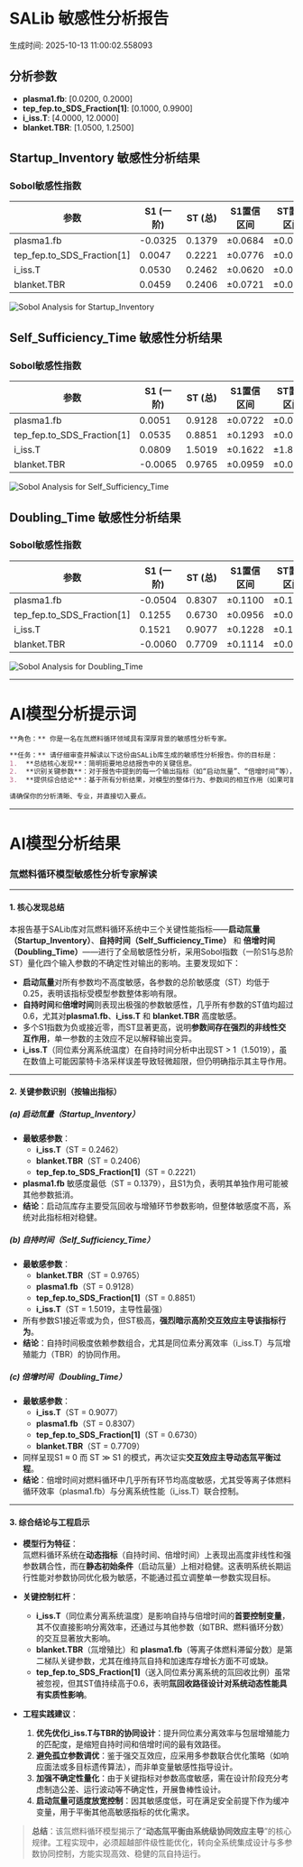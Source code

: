 # SALib 敏感性分析报告

生成时间: 2025-10-13 11:00:02.558093

## 分析参数

- **plasma1.fb**: [0.0200, 0.2000]
- **tep_fep.to_SDS_Fraction[1]**: [0.1000, 0.9900]
- **i_iss.T**: [4.0000, 12.0000]
- **blanket.TBR**: [1.0500, 1.2500]

## Startup_Inventory 敏感性分析结果

### Sobol敏感性指数

| 参数 | S1 (一阶) | ST (总) | S1置信区间 | ST置信区间 |
|------|----------|---------|------------|------------|
| plasma1.fb | -0.0325 | 0.1379 | ±0.0684 | ±0.0370 |
| tep_fep.to_SDS_Fraction[1] | 0.0047 | 0.2221 | ±0.0776 | ±0.0560 |
| i_iss.T | 0.0530 | 0.2462 | ±0.0620 | ±0.0519 |
| blanket.TBR | 0.0459 | 0.2406 | ±0.0721 | ±0.0553 |

![Sobol Analysis for Startup_Inventory](sobol_sensitivity_indices_Startup_Inventory.png)

## Self_Sufficiency_Time 敏感性分析结果

### Sobol敏感性指数

| 参数 | S1 (一阶) | ST (总) | S1置信区间 | ST置信区间 |
|------|----------|---------|------------|------------|
| plasma1.fb | 0.0051 | 0.9128 | ±0.0722 | ±0.0739 |
| tep_fep.to_SDS_Fraction[1] | 0.0535 | 0.8851 | ±0.1293 | ±0.0827 |
| i_iss.T | 0.0809 | 1.5019 | ±0.1622 | ±1.8051 |
| blanket.TBR | -0.0065 | 0.9765 | ±0.0959 | ±0.0900 |

![Sobol Analysis for Self_Sufficiency_Time](sobol_sensitivity_indices_Self_Sufficiency_Time.png)

## Doubling_Time 敏感性分析结果

### Sobol敏感性指数

| 参数 | S1 (一阶) | ST (总) | S1置信区间 | ST置信区间 |
|------|----------|---------|------------|------------|
| plasma1.fb | -0.0504 | 0.8307 | ±0.1100 | ±0.1149 |
| tep_fep.to_SDS_Fraction[1] | 0.1255 | 0.6730 | ±0.0956 | ±0.0893 |
| i_iss.T | 0.1521 | 0.9077 | ±0.1228 | ±0.1001 |
| blanket.TBR | -0.0060 | 0.7709 | ±0.1114 | ±0.0894 |

![Sobol Analysis for Doubling_Time](sobol_sensitivity_indices_Doubling_Time.png)



---

# AI模型分析提示词

```markdown
**角色：** 你是一名在氚燃料循环领域具有深厚背景的敏感性分析专家。

**任务：** 请仔细审查并解读以下这份由SALib库生成的敏感性分析报告。你的目标是：
1.  **总结核心发现**：简明扼要地总结报告中的关键信息。
2.  **识别关键参数**：对于报告中提到的每一个输出指标（如“启动氚量”、“倍增时间”等），明确指出哪些输入参数对它的影响最大（即最敏感）。
3.  **提供综合结论**：基于所有分析结果，对模型的整体行为、参数间的相互作用（如果可能）以及这些发现对工程实践的潜在启示，给出一个综合性的结论。

请确保你的分析清晰、专业，并直接切入要点。

```



---

# AI模型分析结果

### 氚燃料循环模型敏感性分析专家解读

---

#### **1. 核心发现总结**

本报告基于SALib库对氚燃料循环系统中三个关键性能指标——**启动氚量（Startup_Inventory）**、**自持时间（Self_Sufficiency_Time）** 和 **倍增时间（Doubling_Time）**——进行了全局敏感性分析，采用Sobol指数（一阶S1与总阶ST）量化四个输入参数的不确定性对输出的影响。主要发现如下：

- **启动氚量**对所有参数均不高度敏感，各参数的总阶敏感度（ST）均低于0.25，表明该指标受模型参数整体影响有限。
- **自持时间**和**倍增时间**则表现出极强的参数敏感性，几乎所有参数的ST值均超过0.6，尤其对**plasma1.fb**、**i_iss.T** 和 **blanket.TBR** 高度敏感。
- 多个S1指数为负或接近零，而ST显著更高，说明**参数间存在强烈的非线性交互作用**，单一参数的主效应不足以解释输出变异。
- **i_iss.T**（同位素分离系统温度）在自持时间分析中出现ST > 1（1.5019），虽在数值上可能因蒙特卡洛采样误差导致轻微超限，但仍明确指示其主导作用。

---

#### **2. 关键参数识别（按输出指标）**

##### **(a) 启动氚量（Startup_Inventory）**
- **最敏感参数**：  
  - **i_iss.T**（ST = 0.2462）  
  - **blanket.TBR**（ST = 0.2406）  
  - **tep_fep.to_SDS_Fraction[1]**（ST = 0.2221）  
- **plasma1.fb** 敏感度最低（ST = 0.1379），且S1为负，表明其单独作用可能被其他参数抵消。
- **结论**：启动氚库存主要受氚回收与增殖环节参数影响，但整体敏感度不高，系统对此指标相对稳健。

##### **(b) 自持时间（Self_Sufficiency_Time）**
- **最敏感参数**：  
  - **blanket.TBR**（ST = 0.9765）  
  - **plasma1.fb**（ST = 0.9128）  
  - **tep_fep.to_SDS_Fraction[1]**（ST = 0.8851）  
  - **i_iss.T**（ST = 1.5019，主导性最强）
- 所有参数S1接近零或为负，但ST极高，**强烈暗示高阶交互效应主导该指标行为**。
- **结论**：自持时间极度依赖参数组合，尤其是同位素分离效率（i_iss.T）与氚增殖能力（TBR）的协同作用。

##### **(c) 倍增时间（Doubling_Time）**
- **最敏感参数**：  
  - **i_iss.T**（ST = 0.9077）  
  - **plasma1.fb**（ST = 0.8307）  
  - **tep_fep.to_SDS_Fraction[1]**（ST = 0.6730）  
  - **blanket.TBR**（ST = 0.7709）
- 同样呈现S1 ≈ 0 而 ST ≫ S1 的模式，再次证实**交互效应主导动态氚平衡过程**。
- **结论**：倍增时间对燃料循环中几乎所有环节均高度敏感，尤其受等离子体燃料循环效率（plasma1.fb）与分离系统性能（i_iss.T）联合控制。

---

#### **3. 综合结论与工程启示**

- **模型行为特征**：  
  氚燃料循环系统在**动态指标**（自持时间、倍增时间）上表现出高度非线性和强参数耦合性，而在**静态初始条件**（启动氚量）上相对稳健。这表明系统长期运行性能对参数协同优化极为敏感，不能通过孤立调整单一参数实现目标。

- **关键控制杠杆**：  
  - **i_iss.T**（同位素分离系统温度）是影响自持与倍增时间的**首要控制变量**，其不仅直接影响分离效率，还通过与其他参数（如TBR、燃料循环分数）的交互显著放大影响。
  - **blanket.TBR**（氚增殖比）和 **plasma1.fb**（等离子体燃料滞留分数）是第二梯队关键参数，尤其在维持氚自持和加速库存增长方面不可或缺。
  - **tep_fep.to_SDS_Fraction[1]**（送入同位素分离系统的氚回收比例）虽常被忽视，但其ST值持续高于0.6，表明**氚回收路径设计对系统动态性能具有实质性影响**。

- **工程实践建议**：  
  1. **优先优化i_iss.T与TBR的协同设计**：提升同位素分离效率与包层增殖能力的匹配度，是缩短自持时间和倍增时间的最有效路径。  
  2. **避免孤立参数调优**：鉴于强交互效应，应采用多参数联合优化策略（如响应面法或多目标遗传算法），而非单变量敏感性指导设计。  
  3. **加强不确定性量化**：由于关键指标对参数高度敏感，需在设计阶段充分考虑制造公差、运行波动等不确定性，开展鲁棒性设计。  
  4. **启动氚量可适度放宽控制**：因其敏感度低，可在满足安全前提下作为缓冲变量，用于平衡其他高敏感指标的优化需求。

> **总结**：该氚燃料循环模型揭示了“**动态氚平衡由系统级协同效应主导**”的核心规律。工程实现中，必须超越部件级性能优化，转向全系统集成设计与多参数协同控制，方能实现高效、稳健的氚自持运行。